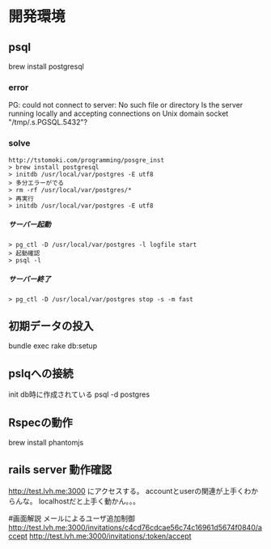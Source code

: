 # 開発環境

## psql
brew install postgresql

### error
PG: could not connect to server: No such file or directory
	Is the server running locally and accepting
	connections on Unix domain socket "/tmp/.s.PGSQL.5432"?
### solve
	http://tstomoki.com/programming/posgre_inst
	> brew install postgresql
	> initdb /usr/local/var/postgres -E utf8
	> 多分エラーがでる
	> rm -rf /usr/local/var/postgres/* 
	> 再実行
	> initdb /usr/local/var/postgres -E utf8
##### サーバー起動
	> pg_ctl -D /usr/local/var/postgres -l logfile start 
	> 起動確認
	> psql -l
##### サーバー終了
	> pg_ctl -D /usr/local/var/postgres stop -s -m fast

## 初期データの投入
bundle exec rake db:setup

## pslqへの接続
init db時に作成されている
psql -d postgres

## Rspecの動作
brew install phantomjs

## rails server 動作確認
http://test.lvh.me:3000
にアクセスする。
accountとuserの関連が上手くわからんな。
localhostだと上手く動かん。。。

#画面解説
メールによるユーザ追加制御
http://test.lvh.me:3000/invitations/c4cd76cdcae56c74c16961d5674f0840/accept
http://test.lvh.me:3000/invitations/:token/accept

